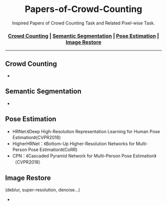 <h1 align="center">Papers-of-Crowd-Counting</h1>

<div align="center">
  Inspired Papers of Crowd Counting Task and Related Pixel-wise Task. 
</div>

<div align="center">
  
 ### [Crowd Counting](#Crowd-Counting) | [Semantic Segmentation](#Semantic-Segmentation) | [Pose Estimation](#Pose-Estimation) | [Image Restore](#Image-Restore)
</div>

---
## Crowd Counting
   - 
   
## Semantic Segmentation
   - 
   
## Pose Estimation
   - HRNet:《Deep High-Resolution Representation Learning for Human Pose Estimation》(CVPR2018)
   - HigherHRNet：《Bottom-Up Higher-Resolution Networks for Multi-Person Pose Estimation》(CoRR)
   - CPN：《Cascaded Pyramid Network for Multi-Person Pose Estimation》（CVPR2018）
   
## Image Restore

(deblur, super-resolution, denoise...)

   - 
